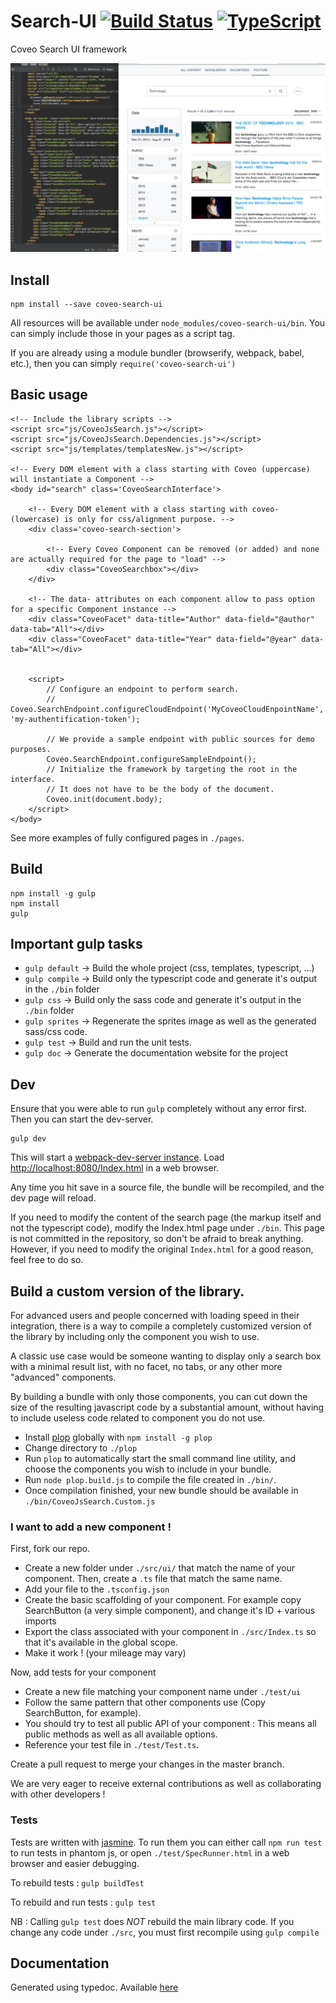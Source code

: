 # Search-UI [![Build Status](https://travis-ci.org/coveo/search-ui.svg?branch=master)](https://travis-ci.org/coveo/search-ui) [![TypeScript](https://badges.frapsoft.com/typescript/version/typescript-v18.svg?v=100)](https://github.com/ellerbrock/typescript-badges/)
Coveo Search UI framework

<img src='./docs/readme.png' />

## Install
    npm install --save coveo-search-ui
    
All resources will be available under `node_modules/coveo-search-ui/bin`. You can simply include those in your pages as a script tag.

If you are already using a module bundler (browserify, webpack, babel, etc.), then you can simply `require('coveo-search-ui')`

## Basic usage

```
<!-- Include the library scripts -->
<script src="js/CoveoJsSearch.js"></script>
<script src="js/CoveoJsSearch.Dependencies.js"></script>
<script src="js/templates/templatesNew.js"></script>

<!-- Every DOM element with a class starting with Coveo (uppercase) will instantiate a Component -->
<body id="search" class='CoveoSearchInterface'>
    
    <!-- Every DOM element with a class starting with coveo- (lowercase) is only for css/alignment purpose. -->
    <div class='coveo-search-section'>
        
        <!-- Every Coveo Component can be removed (or added) and none are actually required for the page to "load" -->
        <div class="CoveoSearchbox"></div>
    </div>
    
    <!-- The data- attributes on each component allow to pass option for a specific Component instance -->
    <div class="CoveoFacet" data-title="Author" data-field="@author" data-tab="All"></div>
    <div class="CoveoFacet" data-title="Year" data-field="@year" data-tab="All"></div>


    <script>
        // Configure an endpoint to perform search.
        // Coveo.SearchEndpoint.configureCloudEndpoint('MyCoveoCloudEnpointName', 'my-authentification-token');
        
        // We provide a sample endpoint with public sources for demo purposes.
        Coveo.SearchEndpoint.configureSampleEndpoint();
        // Initialize the framework by targeting the root in the interface.
        // It does not have to be the body of the document.
        Coveo.init(document.body);
    </script>
</body>

```

See more examples of fully configured pages in `./pages`.


## Build
    npm install -g gulp
    npm install
    gulp
    
## Important gulp tasks
* `gulp default` -> Build the whole project (css, templates, typescript, ...)
* `gulp compile` -> Build only the typescript code and generate it's output in the `./bin` folder
* `gulp css` -> Build only the sass code and generate it's output in the `./bin` folder
* `gulp sprites` -> Regenerate the sprites image as well as the generated sass/css code.
* `gulp test` -> Build and run the unit tests.
* `gulp doc` -> Generate the documentation website for the project

## Dev

Ensure that you were able to run `gulp` completely without any error first. Then you can start the dev-server.

    gulp dev

This will start a [webpack-dev-server instance](https://webpack.github.io/docs/webpack-dev-server.html).
Load [http://localhost:8080/Index.html](http://localhost:8080/Index.html) in a web browser.

Any time you hit save in a source file, the bundle will be recompiled, and the dev page will reload.

If you need to modify the content of the search page (the markup itself and not the typescript code), modify the Index.html page under `./bin`. This page is not committed in the repository, so don't be afraid to break anything. However, if you need to modify the original `Index.html` for a good reason, feel free to do so.

## Build a custom version of the library.

For advanced users and people concerned with loading speed in their integration, there is a way to compile a completely customized version of the library by including only the component you wish to use.

A classic use case would be someone wanting to display only a search box with a minimal result list, with no facet, no tabs, or any other more "advanced" components.

By building a bundle with only those components, you can cut down the size of the resulting javascript code by a substantial amount, without having to include useless code related to component you do not use.

* Install [plop](https://github.com/amwmedia/plop) globally with `npm install -g plop`
* Change directory to `./plop`
* Run `plop` to automatically start the small command line utility, and choose the components you wish to include in your bundle.
* Run `node plop.build.js` to compile the file created in `./bin/`.
* Once compilation finished, your new bundle should be available in `./bin/CoveoJsSearch.Custom.js`

### I want to add a new component !

First, fork our repo.

* Create a new folder under `./src/ui/` that match the name of your component. Then, create a `.ts` file that match the same name.
* Add your file to the `.tsconfig.json`
* Create the basic scaffolding of your component. For example copy SearchButton (a very simple component), and change it's ID + various imports
* Export the class associated with your component in `./src/Index.ts` so that it's available in the global scope.
* Make it work ! (your mileage may vary)

Now, add tests for your component
* Create a new file matching your component name under `./test/ui`
* Follow the same pattern that other components use (Copy SearchButton, for example). 
* You should try to test all public API of your component : This means all public methods as well as all available options.
* Reference your test file in `./test/Test.ts`.

Create a pull request to merge your changes in the master branch.

We are very eager to receive external contributions as well as collaborating with other developers !

### Tests

Tests are written with [jasmine](http://jasmine.github.io/2.4/introduction.html). To run them you can either call `npm run test` to run tests in phantom js, or open `./test/SpecRunner.html` in a web browser and easier debugging.

To rebuild tests : `gulp buildTest`

To rebuild and run tests : `gulp test`

NB : Calling `gulp test` does *NOT* rebuild the main library code. If you change any code under `./src`, you must first recompile using `gulp compile`

## Documentation
Generated using typedoc. Available [here](https://coveo.github.io/search-ui/)
